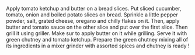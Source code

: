 Apply tomato ketchup and butter on a bread slices. Put sliced cucumber, tomato, onion and boiled potato slices on bread. Sprinkle a little pepper powder, salt, grated cheese, oregano and chilly flakes on it. Then, apply butter and tomato sauce on the other slice and put over the first slice. Then grill it using griller. Make sur to apply butter on it while grilling. Serve it with green chutney and tomato ketchup. Prepare the green chutney mixing all of its ingredients in a mixer grinder with assorted spices and chutney is ready !